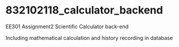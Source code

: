 # 832102118_calculator_backend
EE301 Assignment2 Scientific Calculator back-end

Including mathematical calculation and history recording in database
